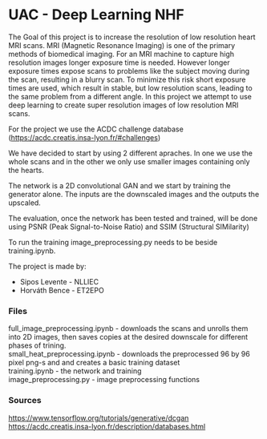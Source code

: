 # UAC - Deep Learning NHF

The Goal of this project is to increase the resolution of low resolution heart MRI scans. MRI (Magnetic Resonance Imaging) is one of the primary methods of biomedical imaging. For an MRI machine to capture high resolution images longer exposure time is needed. However longer exposure times expose scans to problems like the subject moving during the scan, resulting in a blurry scan. To minimize this risk short exposure times are used, which result in stable, but low resolution scans, leading to the same problem from a different angle. In this project we attempt to use deep learning to create super resolution images of low resolution MRI scans.

For the project we use the ACDC challenge database (https://acdc.creatis.insa-lyon.fr/#challenges)

We have decided to start by using 2 different apraches. In one we use the whole scans and in the other we only use smaller images containing only the hearts.

The network is a 2D convolutional GAN and we start by training the generator alone. The inputs are the downscaled images and the outputs the upscaled.

The evaluation, once the network has been tested and trained, will be done using PSNR (Peak Signal-to-Noise Ratio) and SSIM (Structural SIMilarity)

To run the training image_preprocessing.py needs to be beside training.ipynb.

The project is made by:
- Sipos Levente - NLLIEC
- Horváth Bence - ET2EPO

### Files

full_image_preprocessing.ipynb - downloads the scans and unrolls them into 2D images, then saves copies at the desired downscale for different phases of trining.  
small_heat_preprocessing.ipynb - downloads the preprocessed 96 by 96 pixel png-s and and creates a basic training dataset  
training.ipynb - the network and training  
image_preprocessing.py - image preprocessing functions  

### Sources
https://www.tensorflow.org/tutorials/generative/dcgan  
https://acdc.creatis.insa-lyon.fr/description/databases.html  
